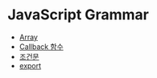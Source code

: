 # JavaScript Grammar

* [Array](/javascript/grammar/array.md)
* [Callback 함수](/javascript/grammar/callback-function.md)
* [조건문](/javascript/grammar/conditional-statements.md)
* [export](/javascript/grammar/export.md)